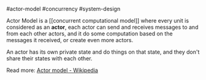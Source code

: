 #actor-model #concurrency #system-design

Actor Model is a [[concurrent computational model]] where every unit is considered as an **actor**, each actor can send and receives messages to and from each other actors, and it do some computation based on the messages it received, or create even more actors.

An actor has its own private state and do things on that state, and they don't share their states with each other.

Read more: [Actor model - Wikipedia](https://en.m.wikipedia.org/wiki/Actor_model)